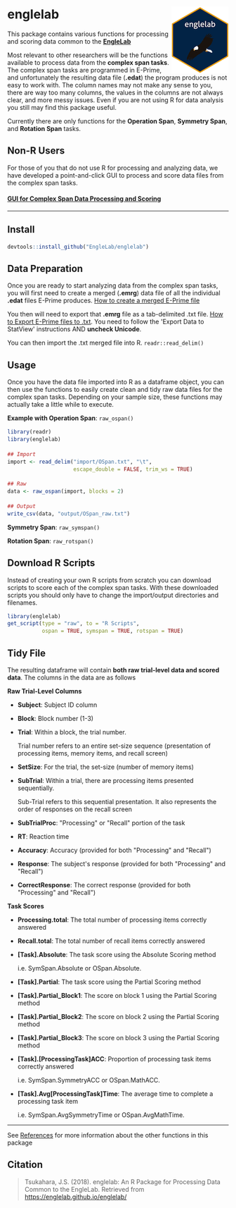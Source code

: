 # englelab <img src = "man/figures/hexlogo_small.png" align = "right" />

This package contains various functions for processing and scoring data common to the <a href = "http://englelab.gatech.edu" target = "_blank"><b>EngleLab</b></a>

Most relevant to other researchers will be the functions available to process data from the **complex span tasks**. The complex span tasks are programmed in E-Prime, and unfortunately the resulting data file (**.edat**) the program produces is not easy to work with. The column names may not make any sense to you, there are way too many columns, the values in the columns are not always clear, and more messy issues. Even if you are not using R for data analysis you still may find this package useful.

Currently there are only functions for the **Operation Span**, **Symmetry Span**, and **Rotation Span** tasks.

## Non-R Users

For those of you that do not use R for processing and analyzing data, we have developed a point-and-click GUI to process and score data files from the complex span tasks. 

#### <a href = "https://englelab.shinyapps.io/taskscoring/" target = "_blank"><b>GUI for Complex Span Data Processing and Scoring</b></a>

----

## Install

```r
devtools::install_github("EngleLab/englelab")
```

## Data Preparation

Once you are ready to start analyzing data from the complex span tasks, you will first need to create a merged (**.emrg**) data file of all the individual **.edat** files E-Prime produces. <a href = "https://www.youtube.com/watch?v=rQOg7ECK2Kw" target = "_blank">How to create a merged E-Prime file</a>

You then will need to export that **.emrg** file as a tab-delimited .txt file. <a href = "https://support.pstnet.com/hc/en-us/articles/115012298367-E-DATAAID-Exporting-Data-22832-" target = "_blank">How to Export E-Prime files to .txt</a>. You need to follow the 'Export Data to StatView' instructions AND **uncheck Unicode**.

You can then import the .txt merged file into R. `readr::read_delim()`

## Usage

Once you have the data file imported into R as a dataframe object, you can then use the functions to easily create clean and tidy raw data files for the complex span tasks. Depending on your sample size, these functions may actually take a little while to execute.

**Example with Operation Span**: `raw_ospan()`

```r
library(readr)
library(englelab)

## Import
import <- read_delim("import/OSpan.txt", "\t", 
                     escape_double = FALSE, trim_ws = TRUE)
                     
## Raw
data <- raw_ospan(import, blocks = 2)

## Output
write_csv(data, "output/OSpan_raw.txt")
```

**Symmetry Span**: `raw_symspan()`

**Rotation Span**: `raw_rotspan()`

## Download R Scripts

Instead of creating your own R scripts from scratch you can download scripts to score each of the complex span tasks. With these downloaded scripts you should only have to change the import/output directories and filenames.

```r
library(englelab)
get_script(type = "raw", to = "R Scripts",
           ospan = TRUE, symspan = TRUE, rotspan = TRUE)
```


## Tidy File

The resulting dataframe will contain **both raw trial-level data and scored data**. The columns in the data are as follows

**Raw Trial-Level Columns**

- **Subject**:  Subject ID column

- **Block**:  Block number (1-3)

- **Trial**:  Within a block, the trial number. 

    Trial number refers to an entire set-size sequence (presentation of processing items, memory items, and recall screen)
    
- **SetSize**:  For the trial, the set-size (number of memory items)

- **SubTrial**:  Within a trial, there are processing items presented sequentially.

    Sub-Trial refers to this sequential presentation. It also represents the order of responses on the recall screen

- **SubTrialProc**: "Processing" or "Recall" portion of the task

- **RT**:  Reaction time

- **Accuracy**:  Accuracy (provided for both "Processing" and "Recall")

- **Response**:  The subject's response (provided for both "Processing" and "Recall")

- **CorrectResponse**:  The correct response (provided for both "Processing" and "Recall")

**Task Scores**

- **Processing.total**:  The total number of processing items correctly answered

- **Recall.total**:  The total number of recall items correctly answered

- **[Task].Absolute**: The task score using the Absolute Scoring method

    i.e. SymSpan.Absolute or OSpan.Absolute. 

- **[Task].Partial**:  The task score using the Partial Scoring method

- **[Task].Partial_Block1**:  The score on block 1 using the Partial Scoring method

- **[Task].Partial_Block2**:  The score on block 2 using the Partial Scoring method

- **[Task].Partial_Block3**:  The score on block 3 using the Partial Scoring method

- **[Task].[ProcessingTask]ACC**: Proportion of processing task items correctly answered

    i.e. SymSpan.SymmetryACC or OSpan.MathACC. 

- **[Task].Avg[ProcessingTask]Time**: The average time to complete a processing task item

     i.e. SymSpan.AvgSymmetryTime or OSpan.AvgMathTime.
     
----

See [References](https://englelab.github.io/englelab/reference/index.html) for more information about the other functions in this package

## Citation

> Tsukahara, J.S. (2018). englelab: An R Package for Processing Data Common to the EngleLab. Retrieved from https://englelab.github.io/englelab/


